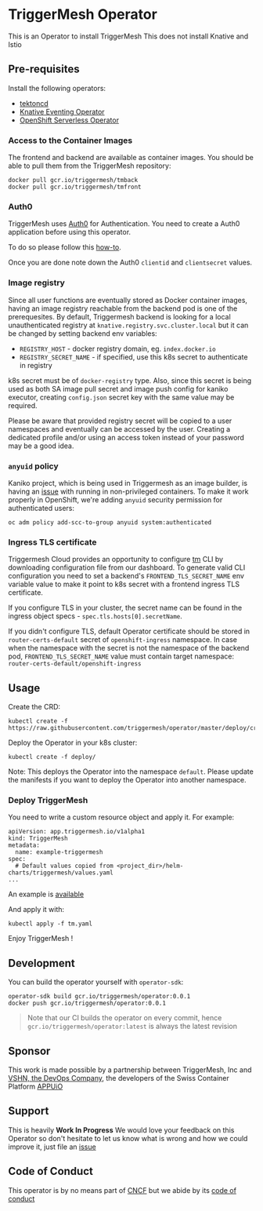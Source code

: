 # TriggerMesh Operator

This is an Operator to install TriggerMesh This does not install Knative and
Istio

## Pre-requisites

Install the following operators:
- [tektoncd](https://github.com/tektoncd/operator)
- [Knative Eventing Operator](https://operatorhub.io/operator/knative-eventing-operator)
- [OpenShift Serverless Operator](https://github.com/openshift-knative/serverless-operator)

### Access to the Container Images

The frontend and backend are available as container images. You should be able
to pull them from the TriggerMesh repository:

```
docker pull gcr.io/triggermesh/tmback
docker pull gcr.io/triggermesh/tmfront
```

### Auth0

TriggerMesh uses [Auth0](https://auth0.com/) for Authentication. You need to
create a Auth0 application before using this operator.

To do so please follow this [how-to](./auth0.md).

Once you are done note down the Auth0 `clientid` and `clientsecret` values.

### Image registry

Since all user functions are eventually stored as Docker container images,
having an image registry reachable from the backend pod is one of the
prerequesites. By default, Triggermesh backend is looking for a local
unauthenticated registry at `knative.registry.svc.cluster.local` but it can be
changed by setting backend env variables:

- `REGISTRY_HOST` - docker registry domain, eg. `index.docker.io`
- `REGISTRY_SECRET_NAME` - if specified, use this k8s secret to authenticate in
  registry

k8s secret must be of `docker-registry` type. Also, since this secret is being
used as both SA image pull secret and image push config for kaniko executor,
creating `config.json` secret key with the same value may be required.

Please be aware that provided registry secret will be copied to a user
namespaces and eventually can be accessed by the user. Creating a dedicated
profile and/or using an access token instead of your password may be a good
idea.

### `anyuid` policy

Kaniko project, which is being used in Triggermesh as an image builder, is
having an [issue](https://github.com/GoogleContainerTools/kaniko/issues/105)
with running in non-privileged containers. To make it work properly in
OpenShift, we're adding `anyuid` security permission for authenticated users:

```
oc adm policy add-scc-to-group anyuid system:authenticated
```

### Ingress TLS certificate

Triggermesh Cloud provides an opportunity to configure
[tm](https://github.com/triggermesh/tm) CLI by downloading configuration file
from our dashboard. To generate valid CLI configuration you need to set a
backend's `FRONTEND_TLS_SECRET_NAME` env variable value to make it point to k8s
secret with a frontend ingress TLS certificate.

If you configure TLS in your cluster, the secret name can be found in the
ingress object specs - `spec.tls.hosts[0].secretName`.

If you didn't configure TLS, default Operator certificate should be stored in
`router-certs-default` secret of `openshift-ingress` namespace. In case when the
namespace with the secret is not the namespace of the backend pod,
`FRONTEND_TLS_SECRET_NAME` value must contain target namespace:
`router-certs-default/openshift-ingress`

## Usage

Create the CRD:

```
kubectl create -f https://raw.githubusercontent.com/triggermesh/operator/master/deploy/crds/app_v1alpha1_triggermesh_crd.yaml
```

Deploy the Operator in your k8s cluster:

```
kubectl create -f deploy/
```

Note: This deploys the Operator into the namespace `default`. Please update the
manifests if you want to deploy the Operator into another namespace.

### Deploy TriggerMesh

You need to write a custom resource object and apply it. For example:

```
apiVersion: app.triggermesh.io/v1alpha1
kind: TriggerMesh
metadata:
  name: example-triggermesh
spec:
  # Default values copied from <project_dir>/helm-charts/triggermesh/values.yaml
...
```

An example is
[available](https://github.com/triggermesh/operator/blob/master/deploy/crds/app_v1alpha1_triggermesh_cr.yaml)

And apply it with:

```
kubectl apply -f tm.yaml
```

Enjoy TriggerMesh !

## Development

You can build the operator yourself with `operator-sdk`:

```
operator-sdk build gcr.io/triggermesh/operator:0.0.1
docker push gcr.io/triggermesh/operator:0.0.1
```

> Note that our CI builds the operator on every commit, hence
> `gcr.io/triggermesh/operator:latest` is always the latest revision

## Sponsor

This work is made possible by a partnership between TriggerMesh, Inc and
[VSHN, the DevOps Company](https://vshn.ch/), the developers of the Swiss
Container Platform [APPUiO](https://www.appuio.ch/)

## Support

This is heavily **Work In Progress** We would love your feedback on this
Operator so don't hesitate to let us know what is wrong and how we could improve
it, just file an [issue](https://github.com/triggermesh/aktion/issues/new)

## Code of Conduct

This operator is by no means part of [CNCF](https://www.cncf.io/) but we abide
by its
[code of conduct](https://github.com/cncf/foundation/blob/master/code-of-conduct.md)
